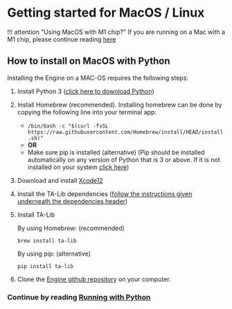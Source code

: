# Getting started for MacOS / Linux

!!! attention "Using MacOS with M1 chip?"
    If you are running on a Mac with a M1 chip, please continue reading [here](https://docs.dematrading.ai/getting_started/installation/mac_os_m1)
    
## How to install on MacOS with Python
Installing the Engine on a MAC-OS requires the following steps:

1. Install Python 3 ([click here to download Python](https://www.python.org/downloads/))
2. Install Homebrew (recommended). Installing homebrew can be done by copying the following line into your terminal app:
    - `/bin/bash -c "$(curl -fsSL https://raw.githubusercontent.com/Homebrew/install/HEAD/install.sh)"`
    - **OR**
    - Make sure pip is installed (alternative) (Pip should be installed automatically on any version of Python that is 3 
        or above. If it is not installed on your system [click here](https://pip.pypa.io/en/stable/installing/))
   
3. Download and install [Xcode12](https://developer.apple.com/download/)

4. Install the TA-Lib dependencies ([follow the instructions given underneath the dependencies header](https://github.com/mrjbq7/ta-lib))

5. Install TA-Lib

    By using Homebrew: (recommended)
   
    `brew install ta-lib`
    
    By using pip: (alternative)
    
    `pip install ta-lib`
 
6. Clone the [Engine github repository](https://github.com/dema-trading-ai/engine) on your computer.

### Continue by reading [Running with Python](https://docs.dematrading.ai/getting_started/running/running_python)